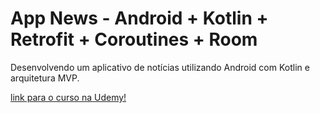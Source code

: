 
# App News - Android + Kotlin + Retrofit + Coroutines + Room

Desenvolvendo um aplicativo de notícias utilizando Android com Kotlin e arquitetura MVP.


[link para o curso na Udemy!](https://www.udemy.com/course/app-news-com-kotlim-e-mvp/)
